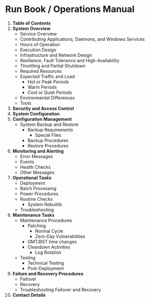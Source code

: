 # Run Book / Operations Manual

1. **Table of Contents**
2. **System Overview**
	- Service Overview
	- Contributing Applications, Daemons, and Windows Services
	- Hours of Operation
	- Execution Design
	- Infrastructure and Network Design
	- Resilience, Fault Tolerance and High-Availability
	- Throttling and Partial Shutdown
	- Required Resources
	- Expected Traffic and Load
		- Hot or Peak Periods
		- Warm Periods
		- Cool or Quiet Periods
	- Environmental Differences
	- Tools
3. **Security and Access Control**
4. **System Configuration**
5. **Configuration Management**
	- System Backup and Restore
		- Backup Requirements
			- Special Files
		- Backup Procedures
		- Restore Procedures
6. **Monitoring and Alerting**
	- Error Messages
	- Events
	- Health Checks
	- Other Messages
7. **Operational Tasks**
	- Deployment
	- Batch Processing
	- Power Procedures
	- Routine Checks
		- System Rebuilds
	- Troubleshooting
8. **Maintenance Tasks**
	- Maintenance Procedures
		- Patching
			- Normal Cycle
			- Zero-Day Vulnerabilities
		- GMT/BST time changes
		- Cleardown Activities
			- Log Rotation
	- Testing
		- Technical Testing
		- Post-Deployment
9. **Failure and Recovery Procedures**
	- Failover
	- Recovery
	- Troubleshooting Failover and Recovery
10. **Contact Details**
